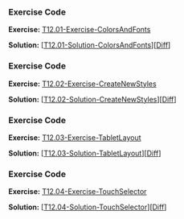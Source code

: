 


### Exercise Code
**Exercise:** [T12.01-Exercise-ColorsAndFonts](https://github.com/udacity/ud851-Exercises/tree/student/Lesson12-Visual-Polish/T12.01-Exercise-ColorsAndFonts)



**Solution:** [[T12.01-Solution-ColorsAndFonts](https://github.com/udacity/ud851-Exercises/tree/student/Lesson12-Visual-Polish/T12.01-Solution-ColorsAndFonts)][[Diff](https://github.com/udacity/ud851-Exercises/compare/T12.01-Exercise-ColorsAndFonts...T12.01-Solution-ColorsAndFonts)]



### Exercise Code
**Exercise:** [T12.02-Exercise-CreateNewStyles](https://github.com/udacity/ud851-Exercises/tree/student/Lesson12-Visual-Polish/T12.02-Exercise-CreateNewStyles)



**Solution:** [[T12.02-Solution-CreateNewStyles](https://github.com/udacity/ud851-Exercises/tree/student/Lesson12-Visual-Polish/T12.02-Solution-CreateNewStyles)][[Diff](https://github.com/udacity/ud851-Exercises/compare/T12.02-Exercise-CreateNewStyles...T12.02-Solution-CreateNewStyles)]



### Exercise Code
**Exercise:** [T12.03-Exercise-TabletLayout](https://github.com/udacity/ud851-Exercises/tree/student/Lesson12-Visual-Polish/T12.03-Exercise-TabletLayout)



**Solution:** [[T12.03-Solution-TabletLayout](https://github.com/udacity/ud851-Exercises/tree/student/Lesson12-Visual-Polish/T12.03-Solution-TabletLayout)][[Diff](https://github.com/udacity/ud851-Exercises/compare/T12.03-Exercise-TabletLayout...T12.03-Solution-TabletLayout)]



### Exercise Code
**Exercise:** [T12.04-Exercise-TouchSelector](https://github.com/udacity/ud851-Exercises/tree/student/Lesson12-Visual-Polish/T12.04-Exercise-TouchSelector)



**Solution:** [[T12.04-Solution-TouchSelector](https://github.com/udacity/ud851-Exercises/tree/student/Lesson12-Visual-Polish/T12.04-Solution-TouchSelector)][[Diff](https://github.com/udacity/ud851-Exercises/compare/T12.04-Exercise-TouchSelector...T12.04-Solution-TouchSelector)]
